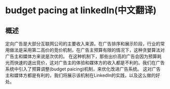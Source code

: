 # budget pacing at linkedln(中文翻译)
## 概述
定向广告是大部分互联网公司的主要收入来源。在广告排序和展示阶段，行业的常用做法是采用第二高价的竞价机制，在广告主预算有限的情况下，这种贪婪算法对广告主和媒体方来说是次优的。
在这种机制下，那些出价高的广告会因为预算耗光而快速的退出竞价，这对广告主的体验和媒体方的收入都是不利的。我们在广告系统中引入了预算调整(budget paicing)机制，来优化改进广告系统。
这对广告主和媒体方都是有利的，我们将展示该机制在Linkedln的实践，以及这么做的好处。

